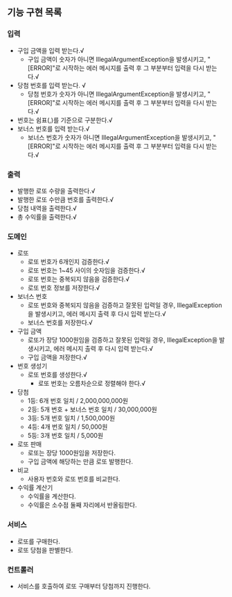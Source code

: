 ## 기능 구현 목록
### 입력
* 구입 금액을 입력 받는다.√
  * 구입 금액이 숫자가 아니면 IllegalArgumentException을 발생시키고, "[ERROR]"로 시작하는 에러 메시지를 출력 후 그 부분부터 입력을 다시 받는다.√
* 당첨 번호를 입력 받는다. √
  * 당첨 번호가 숫자가 아니면 IllegalArgumentException을 발생시키고, "[ERROR]"로 시작하는 에러 메시지를 출력 후 그 부분부터 입력을 다시 받는다.√
* 번호는 쉼표(,)를 기준으로 구분한다.√
* 보너스 번호를 입력 받는다.√
  * 보너스 번호가 숫자가 아니면 IllegalArgumentException을 발생시키고, "[ERROR]"로 시작하는 에러 메시지를 출력 후 그 부분부터 입력을 다시 받는다.√

### 출력
* 발행한 로또 수량을 출력한다.√
* 발행한 로또 수만큼 번호를 출력한다.√
* 당첨 내역을 출력한다.√
* 총 수익률을 출력한다.√

### 도메인
* 로또
  * 로또 번호가 6개인지 검증한다.√
  * 로또 번호는 1~45 사이의 숫자임을 검증한다.√
  * 로또 번호는 중복되지 않음을 검증한다.√
  * 로또 번호 정보를 저장한다.√
* 보너스 번호
  * 로또 번호와 중복되지 않음을 검증하고 잘못된 입력일 경우, IllegalException을 발생시키고, 에러 메시지 출력 후 다시 입력 받는다.√
  * 보너스 번호를 저장한다.√
* 구입 금액
  * 로또가 장당 1000원임을 검증하고 잘못된 입력일 경우, IllegalException을 발생시키고, 에러 메시지 출력 후 다시 입력 받는다.√
  * 구입 금액을 저장한다.√
* 번호 생성기
  * 로또 번호를 생성한다.√
    * 로또 번호는 오름차순으로 정렬해야 한다.√
* 당첨
  * 1등: 6개 번호 일치 / 2,000,000,000원
  * 2등: 5개 번호 + 보너스 번호 일치 / 30,000,000원
  * 3등: 5개 번호 일치 / 1,500,000원
  * 4등: 4개 번호 일치 / 50,000원
  * 5등: 3개 번호 일치 / 5,000원
* 로또 판매
  * 로또는 장당 1000원임을 저장한다.
  * 구입 금액에 해당하는 만큼 로또 발행한다.
* 비교
  * 사용자 번호와 로또 번호를 비교한다.
* 수익률 계산기
  * 수익률을 계산한다.
  * 수익률은 소수점 둘째 자리에서 반올림한다.

### 서비스
* 로또를 구매한다.
* 로또 당첨을 판별한다.

### 컨트롤러
* 서비스를 호출하여 로또 구매부터 당첨까지 진행한다.